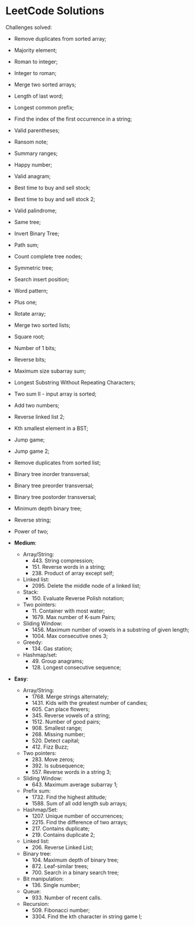 # LeetCode Solutions

Challenges solved:
- Remove duplicates from sorted array;
- Majority element;
- Roman to integer;
- Integer to roman;
- Merge two sorted arrays;
- Length of last word;
- Longest common prefix;
- Find the index of the first occurrence in a string;
- Valid parentheses;
- Ransom note;
- Summary ranges;
- Happy number;
- Valid anagram;
- Best time to buy and sell stock; 
- Best time to buy and sell stock 2;
- Valid palindrome;
- Same tree;
- Invert Binary Tree;
- Path sum;
- Count complete tree nodes;
- Symmetric tree;
- Search insert position;
- Word pattern;
- Plus one;
- Rotate array;
- Merge two sorted lists;
- Square root;
- Number of 1 bits;
- Reverse bits;
- Maximum size subarray sum;
- Longest Substring Without Repeating Characters;
- Two sum II - input array is sorted;
- Add two numbers;
- Reverse linked list 2;
- Kth smallest element in a BST;
- Jump game;
- Jump game 2;
- Remove duplicates from sorted list;
- Binary tree inorder transversal;
- Binary tree preorder transversal;
- Binary tree postorder transversal;
- Minimum depth binary tree;
- Reverse string;
- Power of two;

- **Medium**:
  - Array/String:
    - 443\. String compression;
    - 151\. Reverse words in a string;
    - 238\. Product of array except self;
  - Linked list:
    - 2095\. Delete the middle node of a linked list;
  - Stack:
    - 150\. Evaluate Reverse Polish notation;
  - Two pointers:
    - 11\. Container with most water;
    - 1679\. Max number of K-sum Pairs;
  - Sliding Window:
    - 1456\. Maximum number of vowels in a substring of given length;
    - 1004\. Max consecutive ones 3;
  - Greedy:
    - 134\. Gas station;
  - Hashmap/set:
    - 49\. Group anagrams;
    - 128\. Longest consecutive sequence;
- **Easy**:
  - Array/String:
    - 1768\. Merge strings alternately;
    - 1431\. Kids with the greatest number of candies;
    - 605\. Can place flowers;
    - 345\. Reverse vowels of a string;
    - 1512\. Number of good pairs;
    - 908\. Smallest range;
    - 268\. Missing number;
    - 520\. Detect capital;
    - 412\. Fizz Buzz;
  - Two pointers:
    - 283\. Move zeros;
    - 392\. Is subsequence;
    - 557\. Reverse words in a string 3;
  - Sliding Window:
    - 643\. Maximum average subarray 1;
  - Prefix sum:
    - 1732\. Find the highest altitude;
    - 1588\. Sum of all odd length sub arrays;
  - Hashmap/Set:
    - 1207\. Unique number of occurrences;
    - 2215\. Find the difference of two arrays;
    - 217\. Contains duplicate;
    - 219\. Contains duplicate 2;
  - Linked list:
    - 206\. Reverse Linked List;
  - Binary tree:
    - 104\. Maximum depth of binary tree;
    - 872\. Leaf-similar trees;
    - 700\. Search in a binary search tree;
  - Bit manipulation:
    - 136\. Single number;
  - Queue:
    - 933\. Number of recent calls.
  - Recursion:
    - 509\. Fibonacci number;
    - 3304\. Find the kth character in string game I;